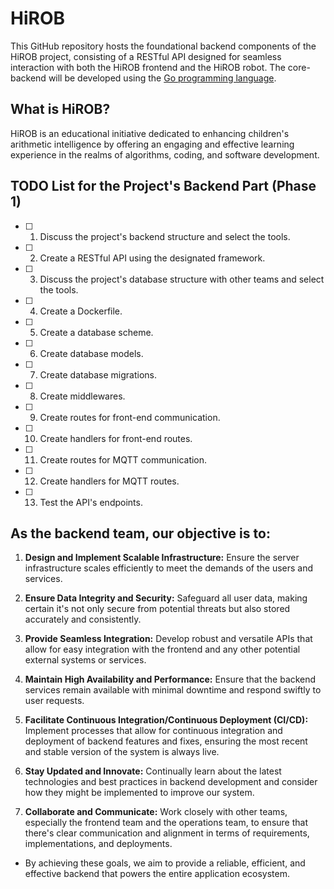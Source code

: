 # HiROB

This GitHub repository hosts the foundational backend components of the HiROB project, consisting of a RESTful API designed for seamless interaction with both the HiROB frontend and the HiROB robot. The core-backend will be developed using the [Go programming language](https://go.dev/learn/).

## What is HiROB?

HiROB is an educational initiative dedicated to enhancing children's arithmetic intelligence by offering an engaging and effective learning experience in the realms of algorithms, coding, and software development.

## TODO List for the Project's Backend Part (Phase 1)

- [ ] 1. Discuss the project's backend structure and select the tools.
- [ ] 2. Create a RESTful API using the designated framework.
- [ ] 3. Discuss the project's database structure with other teams and select the tools.
- [ ] 4. Create a Dockerfile.
- [ ] 5. Create a database scheme.
- [ ] 6. Create database models.
- [ ] 7. Create database migrations.
- [ ] 8. Create middlewares.
- [ ] 9. Create routes for front-end communication.
- [ ] 10. Create handlers for front-end routes.
- [ ] 11. Create routes for MQTT communication.
- [ ] 12. Create handlers for MQTT routes.
- [ ] 13. Test the API's endpoints.

## As the backend team, our objective is to:

1. **Design and Implement Scalable Infrastructure:** Ensure the server infrastructure scales efficiently to meet the demands of the users and services.

2. **Ensure Data Integrity and Security:** Safeguard all user data, making certain it's not only secure from potential threats but also stored accurately and consistently.

3. **Provide Seamless Integration:** Develop robust and versatile APIs that allow for easy integration with the frontend and any other potential external systems or services.

4. **Maintain High Availability and Performance:** Ensure that the backend services remain available with minimal downtime and respond swiftly to user requests.

5. **Facilitate Continuous Integration/Continuous Deployment (CI/CD):** Implement processes that allow for continuous integration and deployment of backend features and fixes, ensuring the most recent and stable version of the system is always live.

6. **Stay Updated and Innovate:** Continually learn about the latest technologies and best practices in backend development and consider how they might be implemented to improve our system.

7. **Collaborate and Communicate:** Work closely with other teams, especially the frontend team and the operations team, to ensure that there's clear communication and alignment in terms of requirements, implementations, and deployments.

- By achieving these goals, we aim to provide a reliable, efficient, and effective backend that powers the entire application ecosystem.